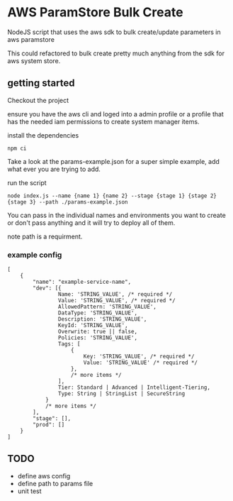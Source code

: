 # AWS ParamStore Bulk Create

NodeJS script that uses the aws sdk to bulk create/update parameters in aws paramstore

This could refactored to bulk create pretty much anything from the sdk for aws system store.

## getting started

Checkout the project

ensure you have the aws cli and loged into a admin profile or a profile that has the needed iam permissions to create system manager items.

install the dependencies
```
npm ci
```

Take a look at the params-example.json for a super simple example, add what ever you are trying to add.

run the script

```
node index.js --name {name 1} {name 2} --stage {stage 1} {stage 2} {stage 3} --path ./params-example.json
```

You can pass in the individual names and environments you want to create or don't pass anything and it will try to deploy all of them.

note path is a requirment.

### example config
```
[
	{
		"name": "example-service-name",
		"dev": [{
				Name: 'STRING_VALUE', /* required */
				Value: 'STRING_VALUE', /* required */
				AllowedPattern: 'STRING_VALUE',
				DataType: 'STRING_VALUE',
				Description: 'STRING_VALUE',
				KeyId: 'STRING_VALUE',
				Overwrite: true || false,
				Policies: 'STRING_VALUE',
				Tags: [
					{
						Key: 'STRING_VALUE', /* required */
						Value: 'STRING_VALUE' /* required */
					},
					/* more items */
				],
				Tier: Standard | Advanced | Intelligent-Tiering,
				Type: String | StringList | SecureString
			}
			/* more items */
		],
		"stage": [],
		"prod": []
	}
]
```

## TODO
- define aws config
- define path to params file
- unit test

